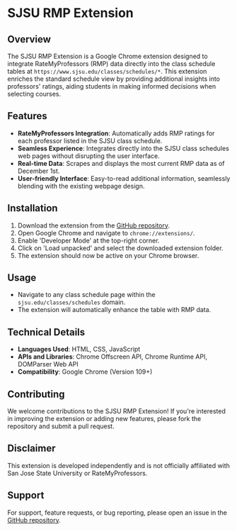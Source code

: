 # SJSU RMP Extension

## Overview

The SJSU RMP Extension is a Google Chrome extension designed to integrate RateMyProfessors (RMP) data directly into the class schedule tables at `https://www.sjsu.edu/classes/schedules/*`. This extension enriches the standard schedule view by providing additional insights into professors' ratings, aiding students in making informed decisions when selecting courses.

## Features

- **RateMyProfessors Integration**: Automatically adds RMP ratings for each professor listed in the SJSU class schedule.
- **Seamless Experience**: Integrates directly into the SJSU class schedules web pages without disrupting the user interface.
- **Real-time Data**: Scrapes and displays the most current RMP data as of December 1st.
- **User-friendly Interface**: Easy-to-read additional information, seamlessly blending with the existing webpage design.

## Installation

1. Download the extension from the [GitHub repository](https://github.com/AndrewPun/rmpextension).
2. Open Google Chrome and navigate to `chrome://extensions/`.
3. Enable 'Developer Mode' at the top-right corner.
4. Click on 'Load unpacked' and select the downloaded extension folder.
5. The extension should now be active on your Chrome browser.

## Usage

- Navigate to any class schedule page within the `sjsu.edu/classes/schedules` domain.
- The extension will automatically enhance the table with RMP data.

## Technical Details

- **Languages Used**: HTML, CSS, JavaScript
- **APIs and Libraries**: Chrome Offscreen API, Chrome Runtime API, DOMParser Web API
- **Compatibility**: Google Chrome (Version 109+)

## Contributing

We welcome contributions to the SJSU RMP Extension! If you're interested in improving the extension or adding new features, please fork the repository and submit a pull request.

## Disclaimer

This extension is developed independently and is not officially affiliated with San Jose State University or RateMyProfessors.

## Support

For support, feature requests, or bug reporting, please open an issue in the [GitHub repository](https://github.com/AndrewPun/rmpextension).
